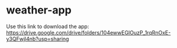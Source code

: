 # weather-app

Use this link to download the app: https://drive.google.com/drive/folders/104ewwEGIOuzP_1rqRnOxE-y3QFwjl4nb?usp=sharing
